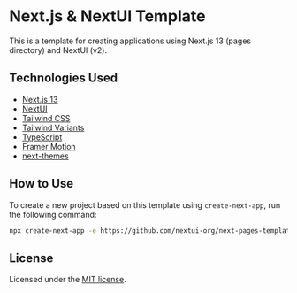 # Next.js & NextUI Template

This is a template for creating applications using Next.js 13 (pages directory) and NextUI (v2).

## Technologies Used

-  [Next.js 13](https://nextjs.org/docs/getting-started)
-  [NextUI](https://nextui-docs-v2.vercel.app/)
-  [Tailwind CSS](https://tailwindcss.com/)
-  [Tailwind Variants](https://tailwind-variants.org)
-  [TypeScript](https://www.typescriptlang.org/)
-  [Framer Motion](https://www.framer.com/motion/)
-  [next-themes](https://github.com/pacocoursey/next-themes)

## How to Use

To create a new project based on this template using `create-next-app`, run the following command:

```bash
npx create-next-app -e https://github.com/nextui-org/next-pages-template
```

## License

Licensed under the [MIT license](https://github.com/nextui-org/next-pages-template/blob/main/LICENSE).
